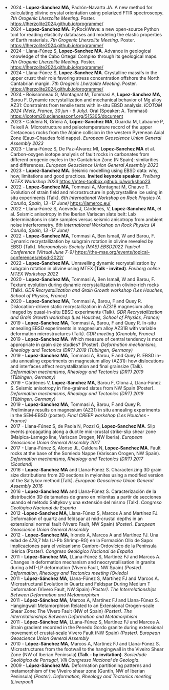 - 2024 - **Lopez-Sanchez MA**, Padrón-Navarta JA. A new method for calculating olivine crystal orientation using polarized FTIR spectroscopy. _7th Orogenic Lherzolite Meeting_. Poster. https://lherzolite2024.github.io/programme/
- 2024 - **Lopez-Sanchez MA**. PyRockWave: a new open-source Python tool for reading elasticity databases and modeling the elastic properties of Earth materials. _7th Orogenic Lherzolite Meeting_. Poster. https://lherzolite2024.github.io/programme/
- 2024 - Llana-Fúnez S, **Lopez-Sanchez MA**. Advance in geological knowledge of the Cabo Ortegal Complex through its geological maps. _7th Orogenic Lherzolite Meeting_. Poster. https://lherzolite2024.github.io/programme/
- 2024 - Llana-Fúnez S, **Lopez-Sanchez MA**. Crystalline massifs in the upper crust: their role favoring stress concentration offshore the North Cantabrian margin. _7th Orogenic Lherzolite Meeting_. Poster. https://lherzolite2024.github.io/programme/
- 2024 - Boissonneau G, Montagnat M, Tommasi A, **Lopez-Sanchez MA**, Barou F. Dynamic recrystallization and mechanical behavior of Mg alloy AZ31: Constraints from tensile tests with in-situ EBSD analysis. _ICOTOM 2024 (Metz, France, 30 jun - 6 July)_. Oral (Speaker: A. Tommasi) https://icotom20.sciencesconf.org/515305/document
- 2023 - Caldera N, Griera A, **Lopez-Sanchez MA**, Guardia M, Labaume P, Teixell A. Microstructure and paleotemperature record of the upper Cretaceous rocks from the Alpine collision in the western Pyrenean Axial Zone (Eaux-Chaudes fold nappe). _European Geoscience Union General Assembly 2023_
- 2023 - Llana-Fúnez S, De Paz-Álvarez MI, **Lopez-Sanchez MA** et al. Carbon-oxygen isotope analysis of fault rocks in carbonates from different orogenic cycles in the Cantabrian Zone (N Spain): similarities and differences. _European Geoscience Union General Assembly 2023_
- 2023 - **Lopez-Sanchez MA**. Seismic modelling using EBSD data: why, how, limitations and good practices. **Invited keynote speaker**. _Freiberg MTEX Workshop 2023_ https://mtex-toolbox.github.io/workshop23
- 2022 - **Lopez-Sanchez MA**, Tommasi A, Montagnat M, Chauve T. Evolution of strain field and microstructure in polycrystalline ice using in situ experiments (Talk). _6th International Workshop on Rock Physics (A Coruña, Spain, 13 -17 June)_ https://lameroc.eu/
- 2022 - Llana-Fúnez S, Acevedo J, Cárdenes, V, **Lopez-Sanchez MA**, et al. Seismic anisotropy in the Iberian Variscan slate belt: Lab determinations in slate samples versus seismic anisotropy from ambient noise interferometry. _6th International Workshop on Rock Physics (A Coruña, Spain, 13 -17 June)_
- 2022 - **Lopez-Sanchez MA**, Tommasi A, Ben Ismail, W and Barou, F. Dynamic recrystallization by subgrain rotation in olivine revealed by EBSD (Talk). _Microanalysis Society (MAS) EBSD2022 Topical Conference (Virtual June 7-9)_ https://the-mas.org/events/topical-conferences/ebsd-2022/
- 2022 - **Lopez-Sanchez MA**. Unravelling dynamic recrystallization by subgrain rotation in olivine using MTEX **(Talk - invited)**. _Freiberg online MTEX Workshop 2022_
- 2020 - **Lopez-Sanchez MA**, Tommasi A, Ben Ismail, W and Barou, F. Texture evolution during dynamic recrystallization in olivine-rich rocks (Talk). *GDR Recrystallization and Grain Growth workshop (Les Houches, School of Physics, France)*
- 2020 - **Lopez-Sanchez MA**, Tommasi A, Barou, F and Quey R. Dislocation-driven static recrystallization in AZ31B magnesium alloy imaged by quasi-in-situ EBSD experiments (Talk). *GDR Recrystallization and Grain Growth workshop (Les Houches, School of Physics, France)*
- 2019 - **Lopez-Sanchez MA**, Tommasi A, Barou, F and Quey R. In-situ annealing EBSD experiments in magnesium alloy AZ31B with variable deformation microstructures (Talk). *GDR meeting (Grenoble, France)*
- 2019 - **Lopez-Sanchez MA**. Which measure of central tendency is most appropriate in grain size studies? (Poster). *Deformation mechanisms, Rheology and Tectonics (DRT) 2019 (Tübingen, Germany)*
- 2019 - **Lopez-Sanchez MA**, Tommasi A, Barou, F and Quey R. EBSD in-situ annealing experiments on magnesium alloy (AZ31): how dislocations and interfaces affect recrystallization and final grainsize (Talk). *Deformation mechanisms, Rheology and Tectonics (DRT) 2019 (Tübingen, Germany)*
- 2019 - Cárdenes V, **Lopez-Sanchez MA**, Barou F, Olona J, Llana-Fúnez S. Seismic anisotropy in fine-grained slates from NW Spain (Poster). *Deformation mechanisms, Rheology and Tectonics (DRT) 2019 (Tübingen, Germany)*
- 2019 - **Lopez-Sanchez MA**, Tommasi A, Barou, F and Quey R. Preliminary results on magnesium (AZ31) in situ annealing experiments in the SEM-EBSD (poster). *Final CREEP workshop (Les Houches - France)*
- 2017 - Llana-Fúnez S, de Paola N, Pozzi G, **Lopez-Sanchez MA**. Slip events propagating along a ductile mid-crustal strike-slip shear zone (Malpica-Lamego line, Variscan Orogen, NW Iberia). *European Geoscience Union General Assembly 2017*
- 2017 - Llana-Fúnez S, Alonso JL, Caldera N, **Lopez-Sanchez MA**. Fault rocks at the base of the Somiedo Nappe (Variscan Orogen, NW Spain).  *Deformation mechanisms, Rheology and Tectonics (DRT) 2017 (Scotland)*
- 2016 - **Lopez-Sanchez MA** and Llana-Fúnez S. Characterizing 3D grain size distributions from 2D sections in mylonites using a modified version of the Saltykov method (Talk). *European Geoscience Union General Assembly 2016*   
- 2016 - **Lopez-Sanchez MA** and Llana-Fúnez S. Caracterización de la distribución 3D de tamaños de grano en milonitas a partir de secciones usando el método Saltykov y una extensión del mismo (Talk). *Congreso Geológico Nacional de España*  
- 2012 -**Lopez-Sanchez MA**, Llana-Fúnez S, Marcos A and Martínez FJ. Deformation of quartz and feldspar at mid-crustal depths in an extensional normal fault (Vivero Fault, NW Spain) *(Poster)*. *European Geoscience Union General Assembly*  
- 2012 - **Lopez-Sanchez MA**, Iriondo A, Marcos A and Martínez FJ. Una edad de 478,7 Ma (U-Pb Shrimp-RG) en la Formación Ollo de Sapo: implicaciones para el volcanismo Cambro-Ordovícico de la Península Ibérica (Poster). *Congreso Geológico Nacional de España*  
- 2011 - **López-Sánchez MA**, LLana-Fúnez S, Martínez FJ and Marcos A. Changes in deformation mechanism and neocrystallisation in granite during a MT-LP deformation (Vivero Fault, NW Spain) *(Poster)*. *Deformation, Rheology and Tectonics meeting (Oviedo)*  
- 2011 - **López-Sánchez MA**, Llana-Fúnez S, Martínez FJ and Marcos A. Microstructural Evolution in Quartz and Feldspar During Medium T Deformation (Vivero Fault, NW Spain) *(Poster)*. *The Interrelationships Between Deformation and Metamorphism*
- 2011 - **López-Sánchez MA**, Marcos A, Martínez FJ and Llana-Fúnez S. Hangingwall Metamorphism Related to an Extensional Orogen-scale Shear Zone: The Vivero Fault (NW of Spain) *(Poster)*. *The Interrelationships Between Deformation and Metamorphism*  
- 2011 - **López-Sánchez MA**, LLana-Fúnez S, Martínez FJ and Marcos A. Strain gradient recorded in the Penedo Gordo granite during extensional movement of crustal-scale Vivero Fault (NW Spain) *(Poster)*. *European Geoscience Union General Assembly*  
- 2010 - **López-Sánchez MA**, Marcos A, Martínez FJ and Llana-Fúnez S. Microstructures from the footwall to the hangingwall in the Viveiro Shear Zone (NW of Iberian Peninsula) **(Talk - by invitation)**. *Sociedade Geológica de Portugal, VIII Congresso Nacional de Geología*. 
- 2009 - **López-Sánchez MA**. Deformation partitioning patterns and metamorphism of the Viveiro shear zone (Guntín, NW of Iberian Peninsula) *(Poster)*. *Deformation, Rheology and Tectonics meeting (Liverpool)* 